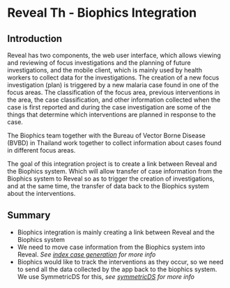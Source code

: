 # Reveal Th - Biophics Integration

## Introduction

Reveal has two components, the web user interface, which allows viewing and reviewing of focus investigations and the planning of future investigations, and the mobile client, which is mainly used by health workers to collect data for the investigations. The creation of a new focus investigation (plan) is triggered by a new malaria case found in one of the focus areas. The classification of the focus area, previous interventions in the area, the case classification, and other information collected when the case is first reported and during the case investigation are some of the things that determine which interventions are planned in response to the case.

The Biophics team together with the Bureau of Vector Borne Disease (BVBD) in Thailand work together to collect information about cases found in different focus areas.

The goal of this integration project is to create a link between Reveal and the Biophics system. Which will allow transfer of case information from the Biophics system to Reveal so as to trigger the creation of investigations, and at the same time, the transfer of data back to the Biophics system about the interventions.

## Summary

- Biophics integration is mainly creating a link between Reveal and the Biophics system
- We need to move case information from the Biophics system into Reveal. _See [index case generation](index-case-generation.md) for more info_
- Biophics would like to track the interventions as they occur, so we need to send all the data collected by the app back to the biophics system. We use SymmetricDS for this, _see [symmetricDS](../symmetricDS/README.md) for more info_
